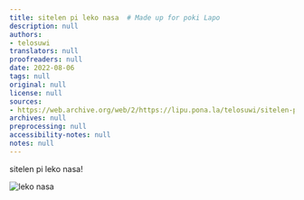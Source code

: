 ```yaml
---
title: sitelen pi leko nasa  # Made up for poki Lapo
description: null
authors:
- telosuwi
translators: null
proofreaders: null
date: 2022-08-06
tags: null
original: null
license: null
sources:
- https://web.archive.org/web/2/https://lipu.pona.la/telosuwi/sitelen-pi-leko-nasa
archives: null
preprocessing: null
accessibility-notes: null
notes: null
---
```


sitelen pi leko nasa!

![leko nasa](https://upload.wikimedia.org/wikipedia/commons/5/55/8-cell-simple.gif)
